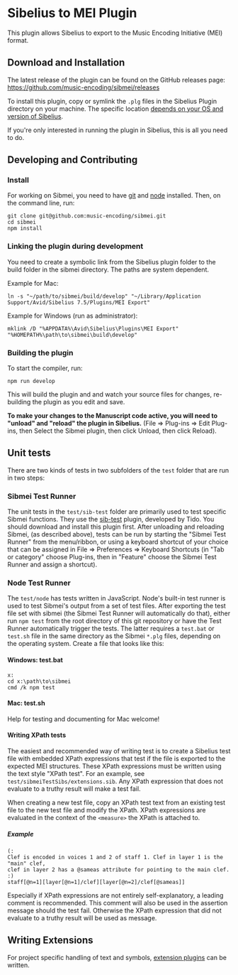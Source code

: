 # Sibelius to MEI Plugin

This plugin allows Sibelius to export to the Music Encoding Initiative (MEI) format.

## Download and Installation

The latest release of the plugin can be found on the GitHub releases page: https://github.com/music-encoding/sibmei/releases

To install this plugin, copy or symlink the `.plg` files in the Sibelius Plugin directory on your machine. The specific location [depends on your OS and version of Sibelius](http://www.sibelius.com/download/plugins/index.html?help=install).

If you're only interested in running the plugin in Sibelius, this is all you need to do.

## Developing and Contributing

### Install

For working on Sibmei, you need to have [git](https://git-scm.com/downloads) and [node](https://nodejs.org/en/download) installed. Then, on the command line, run:

```shell
git clone git@github.com:music-encoding/sibmei.git
cd sibmei
npm install
```

### Linking the plugin during development

You need to create a symbolic link from the Sibelius plugin folder to the build folder in the sibmei directory. The paths are system dependent.

Example for Mac:

```shell
ln -s "~/path/to/sibmei/build/develop" "~/Library/Application Support/Avid/Sibelius 7.5/Plugins/MEI Export"
```

Example for Windows (run as administrator):

```batch
mklink /D "%APPDATA%\Avid\Sibelius\Plugins\MEI Export" "%HOMEPATH%\path\to\sibmei\build\develop"
```

### Building the plugin

To start the compiler, run:

```shell
npm run develop
```

This will build the plugin and and watch your source files for changes, re-building the plugin as you edit and save.

**To make your changes to the Manuscript code active, you will need to "unload" and "reload" the plugin in Sibelius.** (File => Plug-ins => Edit Plug-ins, then Select the Sibmei plugin, then click Unload, then click Reload).

## Unit tests

There are two kinds of tests in two subfolders of the `test` folder that are run in two steps:

### Sibmei Test Runner

The unit tests in the `test/sib-test` folder are primarily used to test specific Sibmei functions. They use the [sib-test](https://github.com/tido/sib-test) plugin, developed by Tido. You should download and install this plugin first. After unloading and reloading Sibmei, (as described above), tests can be run by starting the "Sibmei Test Runner" from the menu/ribbon, or using a keyboard shortcut of your choice that can be assigned in File => Preferences => Keyboard Shortcuts (in "Tab or category" choose Plug-ins, then in "Feature" choose  the Sibmei Test Runner and assign a shortcut).

### Node Test Runner

The `test/node` has tests written in JavaScript. Node's built-in test runner is used to test Sibmei's output from a set of test files. After exporting the test file set with sibmei (the Sibmei Test Runner will automatically do that), either run `npm test` from the root directory of this git repository or have the Test Runner automatically trigger the tests. The latter requires a `test.bat` or `test.sh` file in the same directory as the Sibmei `*.plg` files, depending on the operating system. Create a file that looks like this:

#### Windows: test.bat

```batch
x:
cd x:\path\to\sibmei
cmd /k npm test
```

#### Mac: test.sh

Help for testing and documenting for Mac welcome!

#### Writing XPath tests

The easiest and recommended way of writing test is to create a Sibelius test file with embedded XPath expressions that test if the file is exported to the expected MEI structures. These XPath expressions must be written using the text style "XPath test". For an example, see `test/sibmeiTestSibs/extensions.sib`. Any XPath expression that does not evaluate to a truthy result will make a test fail.

When creating a new test file, copy an XPath test text from an existing test file to the new test file and modify the XPath. XPath expressions are evaluated in the context of the `<measure>` the XPath is attached to.

##### Example

```xquery
(:
Clef is encoded in voices 1 and 2 of staff 1. Clef in layer 1 is the "main" clef,
clef in layer 2 has a @sameas attribute for pointing to the main clef.
:)
staff[@n=1][layer[@n=1]/clef][layer[@n=2]/clef[@sameas]]
```

Especially if XPath expressions are not entirely self-explanatory, a leading comment is recommended. This comment will also be used in the assertion message should the test fail. Otherwise the XPath expression that did not evaluate to a truthy result will be used as message.

## Writing Extensions

For project specific handling of text and symbols, [extension plugins](Extensions.md) can be written.
